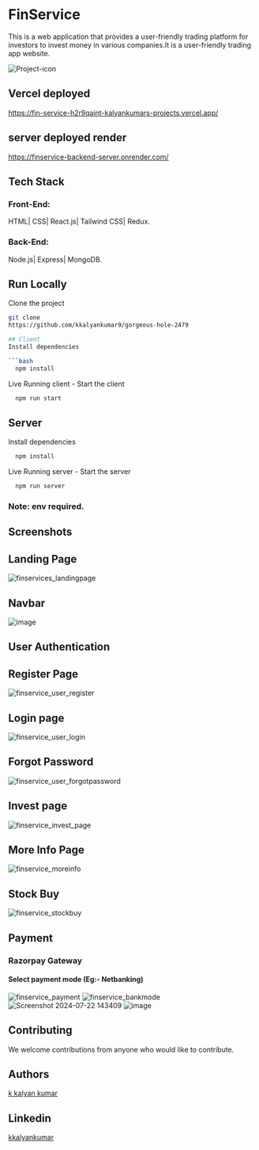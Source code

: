 
# FinService

This is a web application that provides a user-friendly trading platform for investors to invest money in various companies.It is a user-friendly trading app website.

![Project-icon](https://t4.ftcdn.net/jpg/00/79/77/19/360_F_79771929_dkEtuIuxFdNOlv6Evj1Nj1kaSLgSas34.jpg)


## Vercel deployed
https://fin-service-h2r9qaint-kalyankumars-projects.vercel.app/

## server deployed render
https://finservice-backend-server.onrender.com/


## Tech Stack
### Front-End:
HTML| CSS| React.js| Tailwind CSS| Redux.
### Back-End:
Node.js| Express| MongoDB.

## Run Locally

Clone the project
```bash
git clone
https://github.com/kkalyankumar9/gorgeous-hole-2479

## Client 
Install dependencies

```bash
  npm install
```
Live Running client  -
Start the client

```bash
  npm run start
```
## Server 
Install dependencies

```bash
  npm install
```
Live Running server  -
Start the server

```bash
  npm run server
```
### Note: env required.

## Screenshots

## Landing Page
![finservices_landingpage](https://github.com/user-attachments/assets/882c3f71-211e-42a9-bcbf-3740d63a94bf)

## Navbar
![image](https://github.com/user-attachments/assets/7f88d8e9-a6ae-4c39-84d5-f6f113a4df07)
## User Authentication
##  Register Page

![finservice_user_register](https://github.com/user-attachments/assets/606dce20-15ae-4d37-91f9-cfde92ed9784)
## Login page
![finservice_user_login](https://github.com/user-attachments/assets/f9260e9e-e0aa-427a-8d52-879e755da34b)
## Forgot Password
![finservice_user_forgotpassword](https://github.com/user-attachments/assets/04f6a5c0-913b-4ea8-9e9b-9f349d73d717)
## Invest page
![finservice_invest_page](https://github.com/user-attachments/assets/6146472a-7b27-4a76-a1ac-4095cfdb52e2)

## More Info Page
![finservice_moreinfo](https://github.com/user-attachments/assets/dd19068e-64ff-4c67-a90d-ec1a4e0019f9)
## Stock Buy
![finservice_stockbuy](https://github.com/user-attachments/assets/c62e210d-9a9a-41a4-ac60-e0293e274aac)
## Payment
### Razorpay Gateway
#### Select payment mode (Eg:- Netbanking)
![finservice_payment](https://github.com/user-attachments/assets/11b64b16-adb8-439e-a073-0303fbcd263f)
![finservice_bankmode](https://github.com/user-attachments/assets/7034f729-436b-4a86-86d0-1cf5c513a3e9)
![Screenshot 2024-07-22 143409](https://github.com/user-attachments/assets/ef0e7b70-aa6b-4fc7-8e78-ab6b590b8f34)
![image](https://github.com/user-attachments/assets/b75c9450-1a0d-45ca-9bcf-f318edb633b6)

## Contributing

We welcome contributions from anyone who would like to contribute.

## Authors 
 [k kalyan kumar](https://github.com/kkalyankumar9)
 
## Linkedin

 [kkalyankumar]([https://www.linkedin.com/in/neelesh-n-h-2704a7196/](https://www.linkedin.com/in/k-kalyan-kumar-a44321163/))

